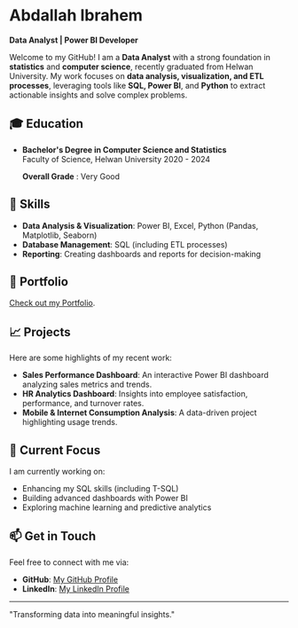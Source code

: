# Abdallah Ibrahem
**Data Analyst | Power BI Developer**

Welcome to my GitHub! I am a **Data Analyst** with a strong foundation in **statistics** and **computer science**, recently graduated from Helwan University. My work focuses on **data analysis, visualization, and ETL processes**, leveraging tools like **SQL, Power BI**, and **Python** to extract actionable insights and solve complex problems.

## 🎓 Education
- **Bachelor's Degree in Computer Science and Statistics**  
  Faculty of Science, Helwan University
                2020 - 2024

  **Overall Grade** : Very Good

## 💼 Skills
- **Data Analysis & Visualization**: Power BI, Excel, Python (Pandas, Matplotlib, Seaborn)  
- **Database Management**: SQL (including ETL processes)  
- **Reporting**: Creating dashboards and reports for decision-making  

## 🔗 Portfolio
[Check out my Portfolio](https://mavenanalytics.io/profile/f85113b0-f001-70e1-e83d-c6507ef4db54).

## 📈 Projects
Here are some highlights of my recent work:
- **Sales Performance Dashboard**: An interactive Power BI dashboard analyzing sales metrics and trends.
- **HR Analytics Dashboard**: Insights into employee satisfaction, performance, and turnover rates.
- **Mobile & Internet Consumption Analysis**: A data-driven project highlighting usage trends.

## 🚀 Current Focus
I am currently working on:
- Enhancing my SQL skills (including T-SQL)  
- Building advanced dashboards with Power BI  
- Exploring machine learning and predictive analytics  

## 📫 Get in Touch
Feel free to connect with me via:  
- **GitHub**: [My GitHub Profile](https://github.com/abda11ah1brahem)  
- **LinkedIn**: [My LinkedIn Profile](https://www.linkedin.com/in/abdallah-ibrahem-81589a1b4/)  

---
"Transforming data into meaningful insights."
